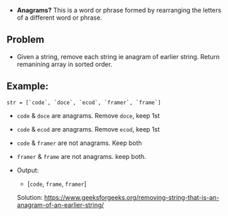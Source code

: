 - **Anagrams?** This is a word or phrase formed by rearranging the letters of a different word or phrase.

## Problem
- Given a string, remove each string ie anagram of earlier string. Return remanining array in sorted order.

## Example:
```
str = [`code`, `doce`, `ecod`, `framer`, `frame`]
```
- `code` & `doce` are anagrams. Remove `doce`, keep 1st
- `code` & `ecod` are anagrams. Remove `ecod`, keep 1st
- `code` & `framer` are not anagrams. Keep both
- `framer` & `frame` are not anagrams. keep both.
- Output:
  - [`code`, `frame`, `framer`]
  
  Solution:
  https://www.geeksforgeeks.org/removing-string-that-is-an-anagram-of-an-earlier-string/
